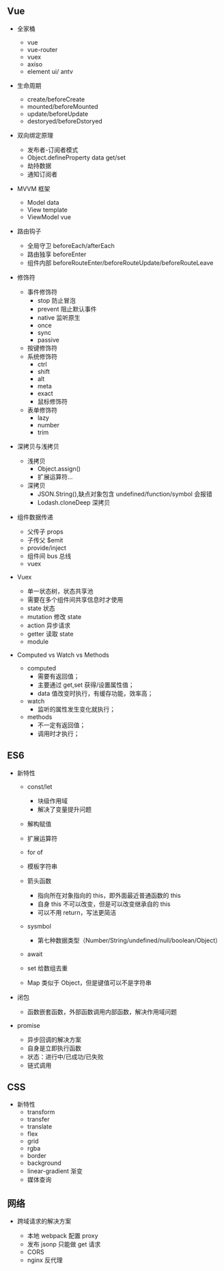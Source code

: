 ## Vue

- 全家桶

  - vue
  - vue-router
  - vuex
  - axiso
  - element ui/ antv

- 生命周期

  - create/beforeCreate
  - mounted/beforeMounted
  - update/beforeUpdate
  - destoryed/beforeDstoryed

- 双向绑定原理

  - 发布者-订阅者模式
  - Object.defineProperty data get/set
  - 劫持数据
  - 通知订阅者

- MVVM 框架

  - Model data
  - View template
  - ViewModel vue

- 路由钩子

  - 全局守卫 beforeEach/afterEach
  - 路由独享 beforeEnter
  - 组件内部 beforeRouteEnter/beforeRouteUpdate/beforeRouteLeave

- 修饰符

  - 事件修饰符
    - stop 防止冒泡
    - prevent 阻止默认事件
    - native 监听原生
    - once
    - sync
    - passive
  - 按键修饰符
  - 系统修饰符
    - ctrl
    - shift
    - alt
    - meta
    - exact
    - 鼠标修饰符
  - 表单修饰符
    - lazy
    - number
    - trim

* 深拷贝与浅拷贝

  - 浅拷贝
    - Object.assign()
    - 扩展运算符...
  - 深拷贝
    - JSON.String(),缺点对象包含 undefined/function/symbol 会报错
    - Lodash.cloneDeep 深拷贝

* 组件数据传递

  - 父传子 props
  - 子传父 \$emit
  - provide/inject
  - 组件间 bus 总线
  - vuex

* Vuex

  - 单一状态树，状态共享池
  - 需要在多个组件间共享信息时才使用
  - state 状态
  - mutation 修改 state
  - action 异步请求
  - getter 读取 state
  - module

* Computed vs Watch vs Methods
  - computed
    - 需要有返回值；
    - 主要通过 get,set 获得/设置属性值；
    - data 值改变时执行，有缓存功能，效率高；
  - watch
    - 监听的属性发生变化就执行；
  - methods
    - 不一定有返回值；
    - 调用时才执行；

## ES6

- 新特性

  - const/let

    - 块级作用域
    - 解决了变量提升问题

  - 解构赋值
  - 扩展运算符
  - for of
  - 模板字符串
  - 箭头函数

    - 指向所在对象指向的 this，即外面最近普通函数的 this
    - 自身 this 不可以改变，但是可以改变继承自的 this
    - 可以不用 return，写法更简洁

  - sysmbol
    - 第七种数据类型（Number/String/undefined/null/boolean/Object）
  - await
  - set 给数组去重
  - Map 类似于 Object，但是键值可以不是字符串

- 闭包

  - 函数嵌套函数，外部函数调用内部函数，解决作用域问题

- promise
  - 异步回调的解决方案
  - 自身是立即执行函数
  - 状态：进行中/已成功/已失败
  - 链式调用

## CSS

- 新特性
  - transform
  - transfer
  - translate
  - flex
  - grid
  - rgba
  - border
  - background
  - linear-gradient 渐变
  - 媒体查询

## 网络

- 跨域请求的解决方案

  - 本地 webpack 配置 proxy
  - 发布 jsonp 只能做 get 请求
  - CORS
  - nginx 反代理
